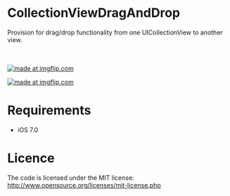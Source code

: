 CollectionViewDragAndDrop
=========================

Provision for drag/drop functionality from one UICollectionView to another view.


<br><br>
<a href="http://s8.postimg.org/d5v00hd79/7yn0p.gif"><img src="http://s8.postimg.org/mtcx91p1b/89dq7.gif" title="made at imgflip.com"/></a>
<br>

<a href="http://s8.postimg.org/d5v00hd79/7yn0p.gif"><img src="http://s8.postimg.org/d5v00hd79/7yn0p.gif" title="made at imgflip.com"/></a>


Requirements
==============
- iOS 7.0

Licence
================
The code is licensed under the MIT license: http://www.opensource.org/licenses/mit-license.php
